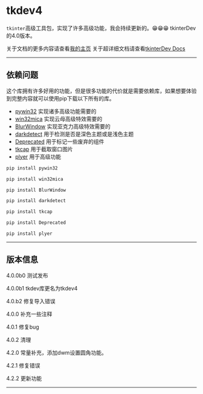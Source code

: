 # tkdev4

`tkinter`高级工具包，实现了许多高级功能，我会持续更新的。😁😁😁
tkinterDev的4.0版本。

关于文档的更多内容请查看[我的主页](https:/xiangqinxi.github.io/tkinterDev/%E5%AE%89%E8%A3%85/)
关于超详细文档请查看[tkinterDev Docs](https://tkdev-docs.netlify.app/)
____
## 依赖问题
这个库拥有许多好用的功能，但是很多功能的代价就是需要依赖库，如果想要体验到完整内容就可以使用pip下载以下所有的库。

- [pywin32](https://pypi.org/project/pywin/) 实现诸多高级功能需要的
- [win32mica](https://pypi.org/project/win32mica/) 实现云母高级特效需要的
- [BlurWindow](https://pypi.org/project/BlurWindow/) 实现亚克力高级特效需要的
- [darkdetect](https://pypi.org/project/darkdetect/) 用于检测是否是深色主题或是浅色主题
- [Deprecated](https://pypi.org/project/Deprecated/) 用于标记一些废弃的组件
- [tkcap](https://pypi.org/project/tkcap) 用于截取窗口图片
- [plyer](https://pypi.org/project/plyer) 用于高级功能
```bash
pip install pywin32
```
```bash
pip install win32mica
```
```bash
pip install BlurWindow
```
```bash
pip install darkdetect
```
```bash
pip install tkcap
```
```bash
pip install Deprecated
```
```bash
pip install plyer
```
____
## 版本信息
4.0.0b0
测试发布

4.0.0b1
tkdev库更名为tkdev4

4.0.b2
修复导入错误

4.0.0
补充一些注释

4.0.1
修复bug

4.0.2
清理
  
4.2.0
常量补充，添加dwm设置圆角功能。

4.2.1
修复错误

4.2.2
更新功能
____

